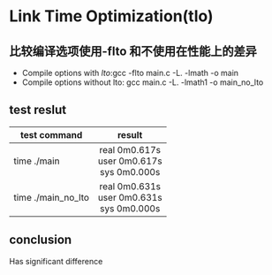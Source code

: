 # Link Time Optimization(tlo)

## 比较编译选项使用-flto 和不使用在性能上的差异
- Compile options with *lto*:gcc -flto  main.c -L. -lmath -o main
- Compile options without lto: gcc main.c -L. -lmath1 -o main_no_lto

## test reslut 
| test command        | result          
| ------------------- |:-------------:|
| time ./main         | real    0m0.617s <br> user    0m0.617s <br> sys     0m0.000s |
| time ./main_no_lto  | real    0m0.631s <br> user    0m0.631s <br> sys     0m0.000s |

## conclusion
Has significant difference


